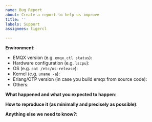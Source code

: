 ```yaml
---
name: Bug Report
about: Create a report to help us improve
title: ''
labels: Support
assignees: tigercl

---
```


<!-- Please use this template while reporting a bug and provide as much info as possible. Thanks!-->
<!-- 请使用英文描述问题 -->

**Environment**:

- EMQX version (e.g. `emqx_ctl status`):
- Hardware configuration (e.g. `lscpu`):
- OS (e.g. `cat /etc/os-release`):
- Kernel (e.g. `uname -a`):
- Erlang/OTP version (in case you build emqx from source code):
- Others:

**What happened and what you expected to happen**:

**How to reproduce it (as minimally and precisely as possible)**:

**Anything else we need to know?**:
